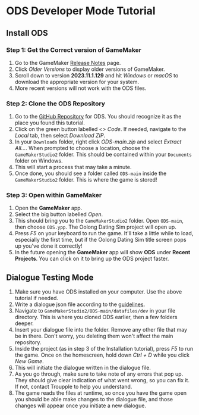 # ODS Developer Mode Tutorial

## Install ODS

### Step 1: Get the Correct version of GameMaker

1) Go to the GameMaker [Release Notes](https://gms.yoyogames.com/ReleaseNotes.html) page.
2) Click *Older Versions* to display older versions of GameMaker.
3) Scroll down to version **2023.11.1.129** and hit *Windows* or *macOS* to download the appropriate version for your system.
4) More recent versions will not work with the ODS files.

### Step 2: Clone the ODS Repository
   
1) Go to the [GitHub Repository](https://github.com/jm4157/ODS) for ODS. You should recognize it as the place you found this tutorial.
2) Click on the green button labelled *<> Code*. If needed, navigate to the *Local* tab, then select *Download ZIP*.
3) In your `Downloads` folder, right click *ODS-main.zip* and select *Extract All...*. When prompted to choose a location, choose the `GameMakerStudio2` folder. This should be contained within your `Documents` folder on Windows.
4) This will start a process that may take a minute.
5) Once done, you should see a folder called `ODS-main` inside the `GameMakerStudio2` folder. This is where the game is stored!

### Step 3: Open within GameMaker

1) Open the **GameMaker** app.
2) Select the big button labelled *Open*.
3) This should bring you to the `GameMakerStudio2` folder. Open `ODS-main`, then choose `ODS.ypp`. The Oolong Dating Sim project will open up.
4) Press *F5* on your keyboard to run the game. It'll take a little while to load, especially the first time, but if the Oolong Dating Sim title screen pops up you've done it correctly!
5) In the future opening the **GameMaker** app will show **ODS** under **Recent Projects**. You can click on it to bring up the ODS project faster.

## Dialogue Testing Mode

1) Make sure you have ODS installed on your computer. Use the above tutorial if needed.
2) Write a dialogue json file according to the [guidelines](https://docs.google.com/document/d/1fxF_wjknzB-PeEdsV5rHM-Tml3wHSYBBqcngtWQVOm8/edit?usp=sharing).
3) Navigate to `GameMakerStudio2/ODS-main/datafiles/dev` in your file directory. This is where you cloned ODS earlier, then a few folders deeper.
4) Insert your dialogue file into the folder. Remove any other file that may be in there. Don't worry, you deleting them won't affect the main repository.
5) Inside the project (as in step 3 of the Installation tutorial), press *F5* to run the game. Once on the homescreen, hold down *Ctrl + D* while you click *New Game*.
6) This will initiate the dialogue written in the dialogue file.
7) As you go through, make sure to take note of any errors that pop up. They should give clear indication of what went wrong, so you can fix it. If not, contact Troupple to help you understand.
8) The game reads the files at runtime, so once you have the game open you should be able make changes to the dialogue file, and those changes will appear once you initiate a new dialogue.
